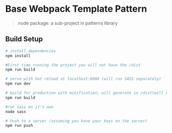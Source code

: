 # Base Webpack Template Pattern

> node package: a sub-project in patterns library

## Build Setup

``` bash
# install dependencies
npm install

#First time running the project you will not have the /dist
npm run build

# serve with hot reload at localhost:8080 (will run SASS separately)
npm run dev

# build for production with minification; will generate in /dist(will run SASS separately)
npm run build

#run sass on it's own
node sass

# Push to a server (assuming you have your keys on the server)
npm run push
```
